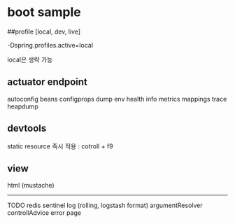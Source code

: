 # boot sample
##profile
[local, dev, live]

-Dspring.profiles.active=local

local은 생략 가능



## actuator endpoint
autoconfig
beans
configprops
dump
env
health
info
metrics
mappings
trace
heapdump


## devtools
static resource 즉시 적용 : cotroll + f9


## view
html (mustache)

----
TODO
redis sentinel
log (rolling, logstash format) 
argumentResolver
controllAdvice
error page
